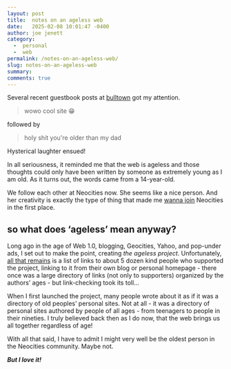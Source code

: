 ```yaml
---
layout: post
title:  notes on an ageless web
date:   2025-02-08 10:01:47 -0400
author: joe jenett
category:
  -  personal
  -  web
permalink: /notes-on-an-ageless-web/
slug: notes-on-an-ageless-web
summary: 
comments: true
---
```

Several recent guestbook posts at [bulltown](https://bulltown.joejenett.com/) got my attention.
<blockquote><p>wowo cool site 😁</p></blockquote>
followed by
<blockquote><p>holy shit you're older than my dad</p></blockquote>
Hysterical laughter ensued! 

In all seriousness, it reminded me that the web is ageless and those thoughts could only have been written by someone as extremely young as I am old. As it turns out, the words came from a 14-year-old. 

We follow each other at Neocities now. She seems like a nice person. And her creativity is exactly the type of thing that made me [wanna join](https://bulltown.neocities.org/) Neocities in the first place. 
## so what does ‘ageless’ mean anyway? 
Long ago in the age of Web 1.0, blogging, Geocities, Yahoo, and pop-under ads, I set out to make the point, creating <em>the ageless project</em>. Unfortunately, [all that remains](https://joejenett.com/ageless) is a list of links to about 5 dozen kind people who supported the project, linking to it from their own blog or personal homepage - there once was a large directory of links (not only to supporters) organized by the authors’ ages - but link-checking took its toll... 

When I first launched the project, many people wrote about it as if it was a directory of old peoples’ personal sites. Not at all - it was a directory of personal sites authored by people of all ages - from teenagers to people in their nineties. I truly believed back then as I do now, that the web brings us all together regardless of age! 

With all that said, I have to admit I might very well be the oldest person in the Neocities community. Maybe not. 

<strong><em>But I love it!</em></strong> 





<a style="display:none;" href="https://brid.gy/publish/mastodon"><small>(cross-posted to mastodon)</small></a>